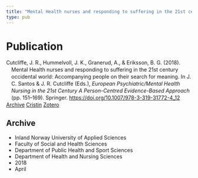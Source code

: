 ```yaml
---
title: "Mental Health nurses and responding to suffering in the 21st century occidental world: Accompanying people on their search for meaning."
type: pub
---
```

<h1>Publication</h1>
<article id="csl-bib-container-HN4MGIBX" class="csl-bib-container">
  <div class="csl-bib-body" style="line-height: 1.35; padding-left: 1em; text-indent:-1em;">
  <div class="csl-entry">Cutcliffe, J. R., Hummelvoll, J. K., Granerud, A., &amp; Eriksson, B. G. (2018). Mental Health nurses and responding to suffering in the 21st century occidental world: Accompanying people on their search for meaning. In J. C. Santos &amp; J. R. Cutcliffe (Eds.), <i>European Psychiatric/Mental Health Nursing in the 21st Century A Person-Centred Evidence-Based Approach</i> (pp. 151&#x2013;169). Springer. <a href="https://doi.org/10.1007/978-3-319-31772-4_12">https://doi.org/10.1007/978-3-319-31772-4_12</a></div>
</div>
  <div class="csl-bib-buttons">
    <a href="#taxonomy-article-HN4MGIBX" class="csl-bib-button">Archive</a>
    <a href="https://app.cristin.no/results/show.jsf?id=1578723" alt="Cristin URL" class="csl-bib-button">Cristin</a>
    <a href="http://zotero.org/groups/5022929/items/HN4MGIBX" alt="Zotero URL" class="csl-bib-button">Zotero</a>
  </div>
  <div id="csl-bib-meta-container-HN4MGIBX"></div>
</article>
<div id="csl-bib-meta-HN4MGIBX" class="csl-bib-meta">
  <article id="taxonomy-article-HN4MGIBX" class="taxonomy-article">
    <h1>Archive</h1>
    <ul>
      <li>Inland Norway University of Applied Sciences</li>
      <li>Faculty of Social and Health Sciences</li>
      <li>Department of Public Health and Sport Sciences</li>
      <li>Department of Health and Nursing Sciences</li>
      <li>2018</li>
      <li>April</li>
    </ul>
  </article>
</div>
